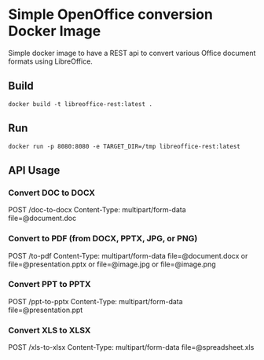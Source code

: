 # Simple OpenOffice conversion Docker Image

Simple docker image to have a REST api to convert various Office document formats using LibreOffice.

## Build

```
docker build -t libreoffice-rest:latest .
```

## Run

```
docker run -p 8080:8080 -e TARGET_DIR=/tmp libreoffice-rest:latest
```

## API Usage

### Convert DOC to DOCX
POST /doc-to-docx
Content-Type: multipart/form-data
file=@document.doc

### Convert to PDF (from DOCX, PPTX, JPG, or PNG)
POST /to-pdf
Content-Type: multipart/form-data
file=@document.docx or file=@presentation.pptx or file=@image.jpg or file=@image.png

### Convert PPT to PPTX
POST /ppt-to-pptx
Content-Type: multipart/form-data
file=@presentation.ppt

### Convert XLS to XLSX
POST /xls-to-xlsx
Content-Type: multipart/form-data
file=@spreadsheet.xls